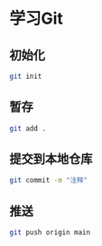 # 学习Git

## 初始化
```bash
git init
```

## 暂存
```bash
git add .
```

## 提交到本地仓库
```bash
git commit -m "注释"
```

## 推送
```bash
git push origin main
```